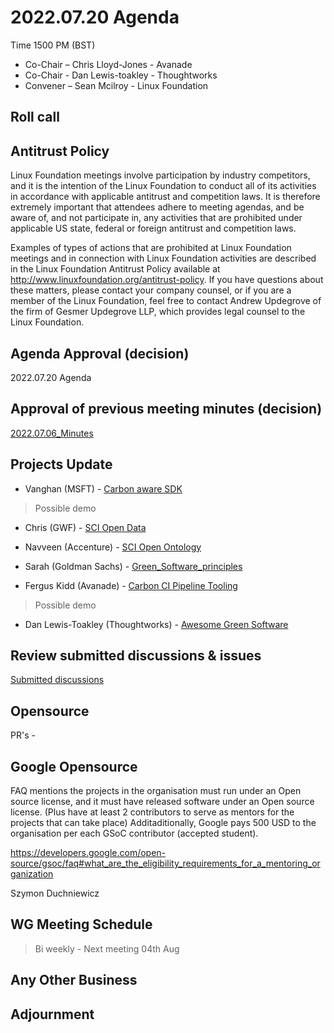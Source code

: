 # 2022.07.20 Agenda

Time 1500 PM (BST)

- Co-Chair – Chris Lloyd-Jones - Avanade
- Co-Chair - Dan Lewis-toakley - Thoughtworks
- Convener – Sean Mcilroy - Linux Foundation
  
## Roll call 
  
## Antitrust Policy
Linux Foundation meetings involve participation by industry competitors, and it is the intention of the Linux Foundation to conduct 
all of its activities in accordance with applicable antitrust and competition laws. 
It is therefore extremely important that attendees adhere to meeting agendas, and be aware of, and not participate in, any activities 
that are prohibited under applicable US state, federal or foreign antitrust and competition laws.

Examples of types of actions that are prohibited at Linux Foundation meetings and in connection with Linux Foundation activities are 
described in the Linux Foundation Antitrust Policy available at http://www.linuxfoundation.org/antitrust-policy. 
If you have questions about these matters, please contact your company counsel, or if you are a member of the Linux Foundation, 
feel free to contact Andrew Updegrove of the firm of Gesmer Updegrove LLP, which provides legal counsel to the Linux Foundation.
  
## Agenda Approval (decision) 

2022.07.20 Agenda
  
## Approval of previous meeting minutes (decision)

[2022.07.06_Minutes](https://github.com/Green-Software-Foundation/opensource_wg/edit/main/Agenda_Minutes/2022.07.06_Agenda.md)

## Projects Update

- Vanghan (MSFT) - [Carbon aware SDK](https://github.com/Green-Software-Foundation/carbon-aware-sdk)

> Possible demo

- Chris (GWF) - [SCI Open Data](https://github.com/Green-Software-Foundation/sci-data)

- Navveen (Accenture) - [SCI Open Ontology](https://docs.google.com/document/d/1wPIMHOGxvaDH743CT0upf2AVR9pXwl6v/edit?usp=sharing&ouid=109368751668006670411&rtpof=true&sd=true)

- Sarah (Goldman Sachs) - [Green_Software_principles](https://github.com/Green-Software-Foundation/Green_Software_principles)

- Fergus Kidd (Avanade) - [Carbon CI Pipeline Tooling](https://github.com/Green-Software-Foundation/Carbon_CI_Pipeline_Tooling)

> Possible demo

- Dan Lewis-Toakley (Thoughtworks) - [Awesome Green Software](https://github.com/Green-Software-Foundation/awesome-green-software/tree/dev)

## Review submitted discussions & issues

[Submitted discussions](https://github.com/Green-Software-Foundation/innovation_wg/discussions)

## Opensource

PR's - 

## Google Opensource

FAQ mentions the projects in the organisation must run under an Open source license, and it must have released software under an Open source license. (Plus have at least 2 contributors to serve as mentors for the projects that can take place)
Additaditionally, Google pays 500 USD to the organisation per each GSoC contributor (accepted student).

https://developers.google.com/open-source/gsoc/faq#what_are_the_eligibility_requirements_for_a_mentoring_organization

Szymon Duchniewicz

## WG Meeting Schedule

> Bi weekly - Next meeting 04th Aug

## Any Other Business

## Adjournment
